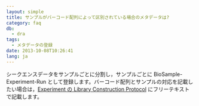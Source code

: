 ```yaml
---
layout: simple
title: サンプルがバーコード配列によって区別されている場合のメタデータは?
category: faq
db:
  - dra
tags: 
  - メタデータの登録
date: 2013-10-08T10:26:41
lang: ja
---
```




<p>シークエンスデータをサンプルごとに分割し，サンプルごとに BioSample-Experiment-Run として登録します。バーコード配列とサンプルの対応を記載したい場合は，<a href="/dra/submission.html#Library_Construction_Protocol">Experiment の Library Construction Protocol</a> にフリーテキストで記載します。</p>
